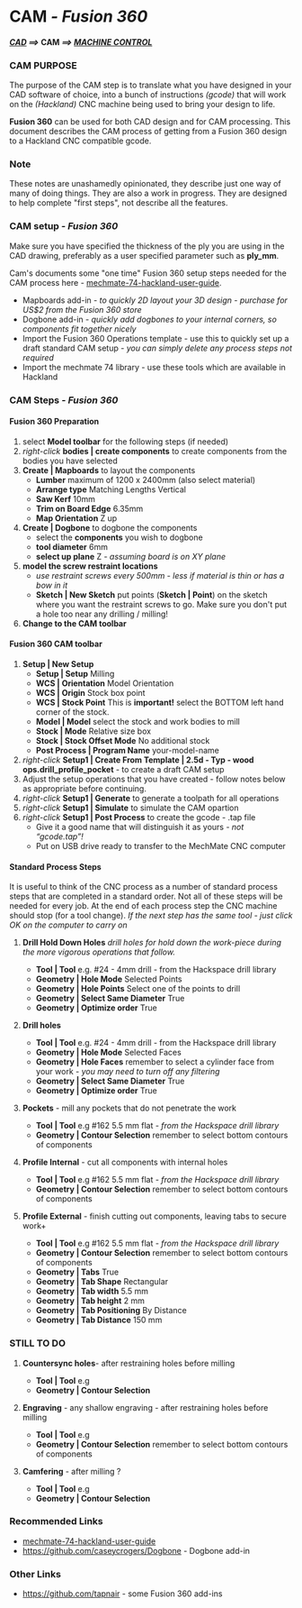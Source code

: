 # CAM *- Fusion 360*
#### *[CAD](CAD.md) ==>* CAM *==> [MACHINE CONTROL](Machine.md)*

### CAM PURPOSE
The purpose of the CAM step is to translate what you have designed in your CAD software of choice, into a bunch of instructions *(gcode)* that will work on the *(Hackland)* CNC machine being used to bring your design to life.

__Fusion 360__ can be used for both CAD design and for CAM processing. This document describes the CAM process of getting from a Fusion 360 design to a Hackland CNC compatible gcode.

### Note
These notes are unashamedly opinionated, they describe just one way of many of doing things. They are also a work in progress. They are designed to help complete "first steps", not describe all the features.

### CAM setup *- Fusion 360*
Make sure you have specified the thickness of the ply you are using in the CAD drawing, preferably as a user specified parameter such as __ply_mm__.

Cam's documents some "one time" Fusion 360 setup steps needed for the CAM process here -    [mechmate-74-hackland-user-guide](https://hackingismakingisengineering.wordpress.com/mechmate-74-hackland-user-guide/#resources).
* Mapboards add-in *- to quickly 2D layout your 3D design - purchase for US$2 from the Fusion 360 store*
* Dogbone add-in *- quickly add dogbones to your internal corners, so components fit together nicely*
* Import the Fusion 360 Operations template - use this to quickly set up a draft standard CAM setup *- you can simply delete any process steps not required*
* Import the mechmate 74 library - use these tools which are available in Hackland


### CAM Steps *- Fusion 360*

#### Fusion 360 Preparation
1. select __Model toolbar__ for the following steps (if needed)
2. *right-click* __bodies  | create components__ to create components from the bodies you have selected
3. __Create | Mapboards__ to layout the components
    * __Lumber__ maximum of 1200 x 2400mm  (also select material)
    * __Arrange type__ Matching Lengths Vertical
    * __Saw Kerf__ 10mm
    * __Trim on Board Edge__ 6.35mm
    * __Map Orientation__ Z up
4. __Create | Dogbone__ to dogbone the components
    * select the __components__ you wish to dogbone
    * __tool diameter__ 6mm
    * __select up plane__ Z *- assuming board is on XY plane*
5. __model the screw restraint locations__
    * *use restraint screws every 500mm - less if material is thin or has a bow in it*
    * __Sketch | New Sketch__ put points (__Sketch | Point__) on the sketch where you want the restraint screws to go. Make sure you don't put a hole too near any drilling / milling!
6. __Change to the CAM toolbar__

#### Fusion 360 CAM toolbar
1. __Setup | New Setup__
    * __Setup | Setup__ Milling
    * __WCS | Orientation__ Model Orientation
    * __WCS | Origin__ Stock box point
    * __WCS | Stock Point__ This is __important!__ select the BOTTOM left hand corner of the stock.
    * __Model | Model__ select the stock and work bodies to mill
    * __Stock | Mode__ Relative size box
    * __Stock | Stock Offset Mode__ No additional stock
    * __Post Process | Program Name__ your-model-name
2. *right-click* __Setup1 | Create From Template | 2.5d - Typ - wood ops.drill_profile_pocket__ - to create a draft CAM setup
3. Adjust the setup operations that you have created - follow notes below as appropriate before continuing.
4. *right-click* __Setup1 | Generate__ to generate a toolpath for all operations
5. *right-click* __Setup1 | Simulate__  to simulate the CAM opartion
6. *right-click* __Setup1 | Post Process__ to create the gcode - .tap file
    * Give it a good name that will distinguish it as yours *- not “gcode.tap”!*
    * Put on USB drive ready to transfer to the MechMate CNC computer

#### Standard Process Steps
It is useful to think of the CNC process as a number of standard process steps that are completed in a standard order. Not all of these steps will be needed for every job. At the end of each process step the CNC machine should stop (for a tool change). *If the next step has the same tool - just click OK on the computer to carry on*
1. __Drill Hold Down Holes__  *drill holes for hold down the work-piece during the more vigorous operations that follow.*
     * __Tool | Tool__ e.g. #24 - 4mm drill - from the Hackspace drill library
     * __Geometry | Hole Mode__ Selected Points
     * __Geometry | Hole Points__ Select one of the points to drill
     * __Geometry | Select Same Diameter__ True
     * __Geometry | Optimize order__ True     


2. __Drill holes__
     * __Tool | Tool__ e.g. #24 - 4mm drill - from the Hackspace drill library
     * __Geometry | Hole Mode__ Selected Faces
     *  __Geometry | Hole Faces__ remember to select a cylinder face from your work *- you may need to turn off any filtering*
     * __Geometry | Select Same Diameter__ True
     * __Geometry | Optimize order__ True


3. __Pockets__ - mill any pockets that do not penetrate the work
     * __Tool | Tool__ e.g #162 5.5 mm flat *- from the Hackspace drill library*
     * __Geometry | Contour Selection__ remember to select bottom contours of components

4. __Profile Internal__ - cut all components with internal holes
     * __Tool | Tool__ e.g #162 5.5 mm flat *- from the Hackspace drill library*
     * __Geometry | Contour Selection__ remember to select bottom contours of components

5. __Profile External__ - finish cutting out components, leaving tabs to secure work+
     * __Tool | Tool__ e.g #162 5.5 mm flat *- from the Hackspace drill library*
     * __Geometry | Contour Selection__ remember to select bottom contours of components
     * __Geometry | Tabs__ True
     * __Geometry | Tab Shape__ Rectangular
     * __Geometry | Tab width__ 5.5 mm
     * __Geometry | Tab height__ 2 mm
     * __Geometry | Tab Positioning__ By Distance
     * __Geometry | Tab Distance__ 150 mm

### STILL TO DO

1. __Countersync holes__- after restraining holes before milling
     * __Tool | Tool__ e.g
     * __Geometry | Contour Selection__


2. __Engraving__ - any shallow engraving - after restraining holes before milling
     * __Tool | Tool__ e.g
     * __Geometry | Contour Selection__ remember to select bottom contours of components


3. __Camfering__ - after milling ?
     * __Tool | Tool__ e.g
     * __Geometry | Contour Selection__

### Recommended Links
* [mechmate-74-hackland-user-guide](https://hackingismakingisengineering.wordpress.com/mechmate-74-hackland-user-guide/)
* https://github.com/caseycrogers/Dogbone - Dogbone add-in

### Other Links
* https://github.com/tapnair              - some Fusion 360 add-ins
